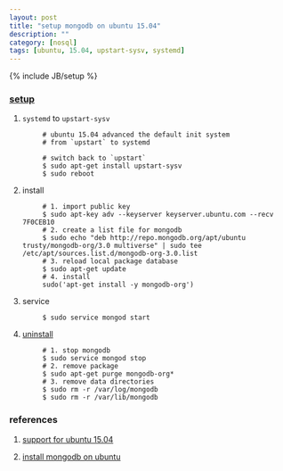```yaml
---
layout: post
title: "setup mongodb on ubuntu 15.04"
description: ""
category: [nosql]
tags: [ubuntu, 15.04, upstart-sysv, systemd]
---
```

{% include JB/setup %}


### [setup](http://www.answee.com/8a5a9f9b/mongodb-2-6-does-not-start-on-ubuntu-15-04)

1. `systemd` to `upstart-sysv`

            # ubuntu 15.04 advanced the default init system
            # from `upstart` to systemd

            # switch back to `upstart`
            $ sudo apt-get install upstart-sysv
            $ sudo reboot

1. install

            # 1. import public key
            $ sudo apt-key adv --keyserver keyserver.ubuntu.com --recv 7F0CEB10
            # 2. create a list file for mongodb
            $ sudo echo "deb http://repo.mongodb.org/apt/ubuntu trusty/mongodb-org/3.0 multiverse" | sudo tee /etc/apt/sources.list.d/mongodb-org-3.0.list
            # 3. reload local package database
            $ sudo apt-get update
            # 4. install
            sudo('apt-get install -y mongodb-org')

1. service

            $ sudo service mongod start

1. [uninstall](http://askubuntu.com/questions/617097/mongodb-2-6-does-not-start-on-ubuntu-15-04)

            # 1. stop mongodb
            $ sudo service mongod stop
            # 2. remove package
            $ sudo apt-get purge mongodb-org*
            # 3. remove data directories
            $ sudo rm -r /var/log/mongodb
            $ sudo rm -r /var/lib/mongodb

### references

1. [support for ubuntu 15.04](https://jira.mongodb.org/browse/SERVER-17742)

1. [install mongodb on ubuntu](http://docs.mongodb.org/manual/tutorial/install-mongodb-on-ubuntu/)